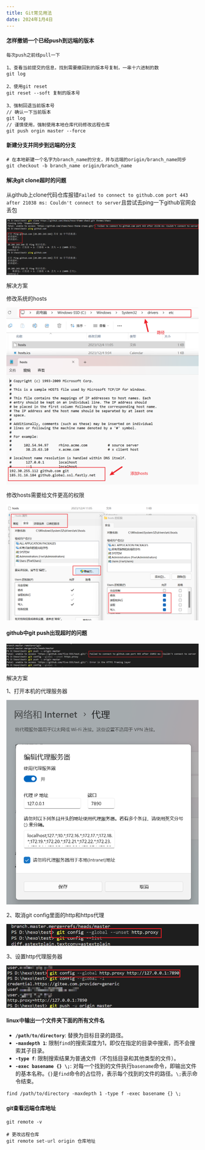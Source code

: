 ```yaml
---
title: Git常见用法
date: 2024年1月4日
---
```


#### 怎样撤销一个已经push到远端的版本

```
每次push之前线pull一下

1、查看当前提交的信息，找到需要撤回到的版本号复制，一串十六进制的数
git log

2、使用git reset
git reset --soft 复制的版本号

3、强制回退当前版本号
// 确认一下当前版本
git log
// 谨慎使用，强制使用本地仓库代码修改远程仓库
git push orgin master --force
```

#### 新建分支并同步到远端的分支

```
# 在本地新建一个名字为branch_name的分支，并与远端的origin/branch_name同步
git checkout -b branch_name origin/branch_name
```

#### 解决git clone超时的问题

从github上clone代码仓库报错`Failed to connect to github.com port 443 after 21038 ms: Couldn't connect to server`且尝试去ping一下github官网会丢包

![image-20231204110955462](git/image-20231204110955462.png)

解决方案

修改系统的hosts

![image-20231204111125551](git/image-20231204111125551.png)

修改hosts需要给文件更高的权限

![image-20231204111350240](git/image-20231204111350240.png)

#### github中git push出现超时的问题

![image-20231204112945547](git/image-20231204112945547.png)

解决方案

1、打开本机的代理服务器

![image-20231204113100512](git/image-20231204113100512.png)

2、取消git config里面的http和https代理

![image-20231204113208566](git/image-20231204113208566.png)

3、设置http代理服务器

![image-20231204113304822](git/image-20231204113304822.png)

#### linux中输出一个文件夹下面的所有文件名

- **`/path/to/directory`**: 替换为目标目录的路径。
- **`-maxdepth 1`**: 限制`find`的搜索深度为1，即仅在指定的目录中搜索，而不会搜索其子目录。
- **`-type f`**: 限制搜索结果为普通文件（不包括目录和其他类型的文件）。
- **`-exec basename {} \;`**: 对每一个找到的文件执行`basename`命令，即输出文件的基本名称。`{}`是`find`命令的占位符，表示每个找到的文件的路径。`\;`表示命令结束。

```
find /path/to/directory -maxdepth 1 -type f -exec basename {} \;
```

#### git查看远端仓库地址

```
git remote -v

# 更改远程仓库
git remote set-url origin 仓库地址
```

